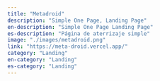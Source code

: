 ```yaml
---
title: "Metadroid"
description: "Simple One Page, Landing Page"
en-description: "Simple One Page Landing Page"
es-description: "Página de aterrizaje simple"
image: "./images/metadroid.png"
link: "https://meta-droid.vercel.app/"
category: "Landing"
en-category: "Landing"
es-category: "Landing"
---
```

